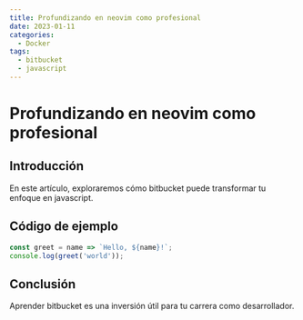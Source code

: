 ```yaml
---
title: Profundizando en neovim como profesional
date: 2023-01-11
categories:
  - Docker
tags:
  - bitbucket
  - javascript
---
```


# Profundizando en neovim como profesional

## Introducción

En este artículo, exploraremos cómo bitbucket puede transformar tu enfoque en javascript.

## Código de ejemplo

```javascript
const greet = name => `Hello, ${name}!`;
console.log(greet('world'));
```

## Conclusión

Aprender bitbucket es una inversión útil para tu carrera como desarrollador.